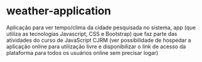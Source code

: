 # weather-application
Aplicação para ver tempo/clima da cidade pesquisada no sistema, app (que utiliza as tecnologias Javascript, CSS e Bootstrap) que faz parte das atividades do curso de JavaScript CJRM (ver possibilidade de hospedar a aplicação online para utilização livre e disponibilizar o link de acesso da plataforma para todos os usuários online sem precisar logar)
